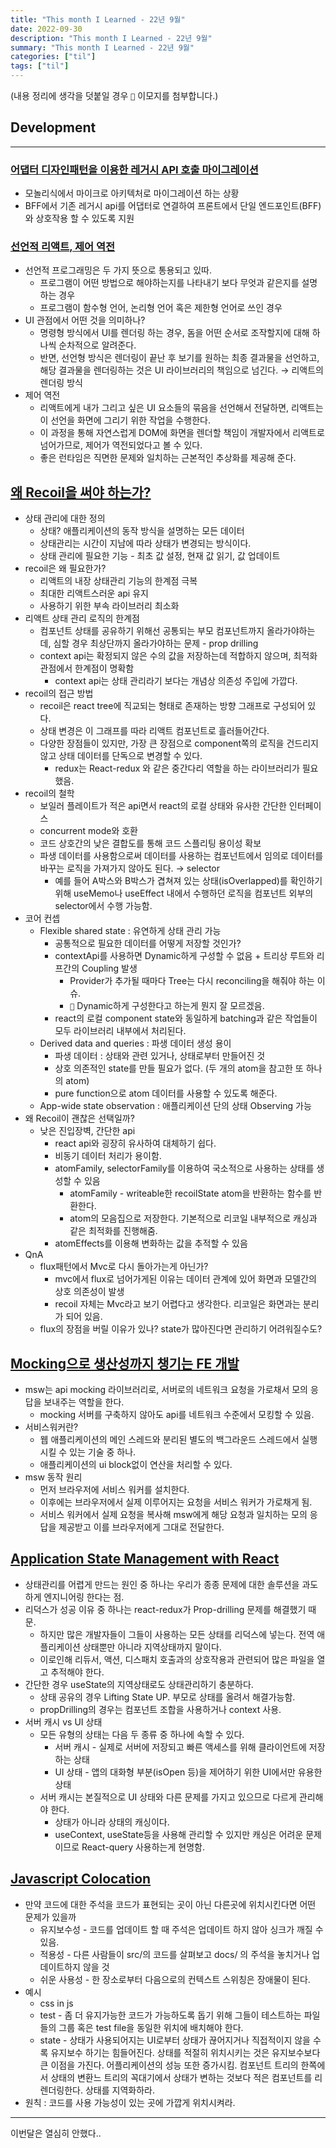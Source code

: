 ```yaml
---
title: "This month I Learned - 22년 9월"
date: 2022-09-30
description: "This month I Learned - 22년 9월"
summary: "This month I Learned - 22년 9월"
categories: ["til"]
tags: ["til"]
---
```


(내용 정리에 생각을 덧붙일 경우 `🤔` 이모지를 첨부합니다.)

## Development

---

### [어댑터 디자인패턴을 이용한 레거시 API 호출 마이그레이션](https://medium.com/hippo-engineering-blog/using-adapter-design-patterns-to-migrate-legacy-api-calls-in-fe-419784f85be8)

- 모놀리식에서 마이크로 아키텍처로 마이그레이션 하는 상황
- BFF에서 기존 레거시 api를 어댑터로 연결하여 프론트에서 단일 엔드포인트(BFF)와 상호작용 할 수 있도록 지원

### [선언적 리액트, 제어 역전](https://yeoulcoding.medium.com/declarative-react-and-inversion-of-control-7b95f3fbddf5)

- 선언적 프로그래밍은 두 가지 뜻으로 통용되고 있따.
  - 프로그램이 어떤 방법으로 해야하는지를 나타내기 보다 무엇과 같은지를 설명하는 경우
  - 프로그램이 함수형 언어, 논리형 언어 혹은 제한형 언어로 쓰인 경우
- UI 관점에서 어떤 것을 의미하나?
  - 명령형 방식에서 UI를 렌더링 하는 경우, 돔을 어떤 순서로 조작할지에 대해 하나씩 순차적으로 알려준다.
  - 반면, 선언형 방식은 렌더링이 끝난 후 보기를 원하는 최종 결과물을 선언하고, 해당 결과물을 렌더링하는 것은 UI 라이브러리의 책임으로 넘긴다. → 리액트의 렌더링 방식
- 제어 역전
  - 리액트에게 내가 그리고 싶은 UI 요소들의 묶음을 선언해서 전달하면, 리액트는 이 선언을 화면에 그리기 위한 작업을 수행한다.
  - 이 과정을 통해 자연스럽게 DOM에 화면을 렌더할 책임이 개발자에서 리액트로 넘어가므로, 제어가 역전되었다고 볼 수 있다.
  - 좋은 런타임은 직면한 문제와 일치하는 근본적인 추상화를 제공해 준다.

## [왜 Recoil을 써야 하는가?](https://www.youtube.com/watch?v=H10KNVxF6_s)

- 상태 관리에 대한 정의
  - 상태? 애플리케이션의 동작 방식을 설명하는 모든 데이터
  - 상태관리는 시간이 지남에 따라 상태가 변경되는 방식이다.
  - 상태 관리에 필요한 기능 - 최초 값 설정, 현재 값 읽기, 값 업데이트
- recoil은 왜 필요한가?
  - 리액트의 내장 상태관리 기능의 한계점 극복
  - 최대한 리액트스러운 api 유지
  - 사용하기 위한 부속 라이브러리 최소화
- 리액트 상태 관리 로직의 한계점
  - 컴포넌트 상태를 공유하기 위해선 공통되는 부모 컴포넌트까지 올라가야하는데, 심할 경우 최상단까지 올라가야하는 문제 - prop drilling
  - context api는 확정되지 않은 수의 값을 저장하는데 적합하지 않으며, 최적화 관점에서 한계점이 명확함
    - context api는 상태 관리라기 보다는 개념상 의존성 주입에 가깝다.
- recoil의 접근 방법
  - recoil은 react tree에 직교되는 형태로 존재하는 방향 그래프로 구성되어 있다.
  - 상태 변경은 이 그래프를 따라 리액트 컴포넌트로 흘러들어간다.
  - 다양한 장점들이 있지만, 가장 큰 장점으로 component쪽의 로직을 건드리지 않고 상태 데이터를 단독으로 변경할 수 있다.
    - redux는 React-redux 와 같은 중간다리 역할을 하는 라이브러리가 필요했음.
- recoil의 철학
  - 보일러 플레이트가 적은 api면서 react의 로컬 상태와 유사한 간단한 인터페이스
  - concurrent mode와 호환
  - 코드 상호간의 낮은 결합도를 통해 코드 스플리팅 용이성 확보
  - 파생 데이터를 사용함으로써 데이터를 사용하는 컴포넌트에서 임의로 데이터를 바꾸는 로직을 가져가지 않아도 된다. → selector
    - 예를 들어 A박스와 B박스가 겹쳐져 있는 상태(isOverlapped)를 확인하기 위해 useMemo나 useEffect 내에서 수행하던 로직을 컴포넌트 외부의 selector에서 수행 가능함.
- 코어 컨셉
  - Flexible shared state : 유연하게 상태 관리 가능
    - 공통적으로 필요한 데이터를 어떻게 저장할 것인가?
    - contextApi를 사용하면 Dynamic하게 구성할 수 없음 + 트리상 루트와 리프간의 Coupling 발생
      - Provider가 추가될 때마다 Tree는 다시 reconciling을 해줘야 하는 이슈.
      - `🤔` Dynamic하게 구성한다고 하는게 뭔지 잘 모르겠음.
    - react의 로컬 component state와 동일하게 batching과 같은 작업들이 모두 라이브러리 내부에서 처리된다.
  - Derived data and queries : 파생 데이터 생성 용이
    - 파생 데이터 : 상태와 관련 있거나, 상태로부터 만들어진 것
    - 상호 의존적인 state를 만들 필요가 없다. (두 개의 atom을 참고한 또 하나의 atom)
    - pure function으로 atom 데이터를 사용할 수 있도록 해준다.
  - App-wide state observation : 애플리케이션 단의 상태 Observing 가능
- 왜 Recoil이 괜찮은 선택일까?
  - 낮은 진입장벽, 간단한 api
    - react api와 굉장히 유사하여 대체하기 쉽다.
    - 비동기 데이터 처리가 용이함.
    - atomFamily, selectorFamily를 이용하여 국소적으로 사용하는 상태를 생성할 수 있음
      - atomFamily - writeable한 recoilState atom을 반환하는 함수를 반환한다.
      - atom의 모음집으로 저장한다. 기본적으로 리코일 내부적으로 캐싱과 같은 최적화를 진행해줌.
    - atomEffects를 이용해 변화하는 값을 추적할 수 있음
- QnA
  - flux패턴에서 Mvc로 다시 돌아가는게 아닌가?
    - mvc에서 flux로 넘어가게된 이유는 데이터 관계에 있어 화면과 모델간의 상호 의존성이 발생
    - recoil 자체는 Mvc라고 보기 어렵다고 생각한다. 리코일은 화면과는 분리가 되어 있음.
  - flux의 장점을 버릴 이유가 있나? state가 많아진다면 관리하기 어려워질수도?

## [Mocking으로 생산성까지 챙기는 FE 개발](https://tech.kakao.com/2021/09/29/mocking-fe/)

- msw는 api mocking 라이브러리로, 서버로의 네트워크 요청을 가로채서 모의 응답을 보내주는 역할을 한다.
  - mocking 서버를 구축하지 않아도 api를 네트워크 수준에서 모킹할 수 있음.
- 서비스워커란?
  - 웹 애플리케이션의 메인 스레드와 분리된 별도의 백그라운드 스레드에서 실행시킬 수 있는 기술 중 하나.
  - 애플리케이션의 ui block없이 연산을 처리할 수 있다.
- msw 동작 원리
  - 먼저 브라우저에 서비스 워커를 설치한다.
  - 이후에는 브라우저에서 실제 이루어지는 요청을 서비스 워커가 가로채게 됨.
  - 서비스 워커에서 실제 요청을 복사해 msw에게 해당 요청과 일치하는 모의 응답을 제공받고 이를 브라우저에게 그대로 전달한다.

## [Application State Management with React](https://kentcdodds.com/blog/application-state-management-with-react)

- 상태관리를 어렵게 만드는 원인 중 하나는 우리가 종종 문제에 대한 솔루션을 과도하게 엔지니어링 한다는 점.
- 리덕스가 성공 이유 중 하나는 react-redux가 Prop-drilling 문제를 해결했기 때문.
  - 하지만 많은 개발자들이 그들이 사용하는 모든 상태를 리덕스에 넣는다. 전역 애플리케이션 상태뿐만 아니라 지역상태까지 말이다.
  - 이로인해 리듀서, 액션, 디스패치 호출과의 상호작용과 관련되어 많은 파일을 열고 추적해야 한다.
- 간단한 경우 useState의 지역상태로도 상태관리하기 충분하다.
  - 상태 공유의 경우 Lifting State UP. 부모로 상태를 올려서 해결가능함.
  - propDrilling의 경우는 컴포넌트 조합을 사용하거나 context 사용.
- 서버 캐시 vs UI 상태
  - 모든 유형의 상태는 다음 두 종류 중 하나에 속할 수 있다.
    - 서버 캐시 - 실제로 서버에 저장되고 빠른 액세스를 위해 클라이언트에 저장하는 상태
    - UI 상태 - 앱의 대화형 부분(isOpen 등)을 제어하기 위한 UI에서만 유용한 상태
  - 서버 캐시는 본질적으로 UI 상태와 다른 문제를 가지고 있으므로 다르게 관리해야 한다.
    - 상태가 아니라 상태의 캐싱이다.
    - useContext, useState등을 사용해 관리할 수 있지만 캐싱은 어려운 문제이므로 React-query 사용하는게 현명함.

## [Javascript Colocation](https://dkrnfls.tistory.com/408)

- 만약 코드에 대한 주석을 코드가 표현되는 곳이 아닌 다른곳에 위치시킨다면 어떤 문제가 있을까
  - 유지보수성 - 코드를 업데이트 할 때 주석은 업데이트 하지 않아 싱크가 깨질 수 있음.
  - 적용성 - 다른 사람들이 src/의 코드를 살펴보고 docs/ 의 주석을 놓치거나 업데이트하지 않을 것
  - 쉬운 사용성 - 한 장소로부터 다음으로의 컨텍스트 스위칭은 장애물이 된다.
- 예시
  - css in js
  - test - 좀 더 유지가능한 코드가 가능하도록 돕기 위해 그들이 테스트하는 파일들의 그룹 혹은 test file을 동일한 위치에 배치해야 한다.
  - state - 상태가 사용되어지는 UI로부터 상태가 끊어지거나 직접적이지 않을 수록 유지보수 하기는 힘들어진다. 상태를 적절히 위치시키는 것은 유지보수보다 큰 이점을 가진다. 어플리케이션의 성능 또한 증가시킴. 컴포넌트 트리의 한쪽에서 상태의 변환느 트리의 꼭대기에서 상태가 변하는 것보다 적은 컴포넌트를 리렌더링한다. 상태를 지역화하라.
- 원칙 : 코드를 사용 가능성이 있는 곳에 가깝게 위치시켜라.

---

이번달은 열심히 안했다..
